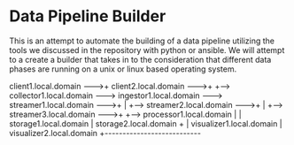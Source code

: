# Data Pipeline Builder

This is an attempt to automate the building of a data pipeline  utilizing the tools we discussed in the repository with python or ansible. We will attempt to a create a builder that takes in to the consideration that different data phases are running on a unix or linux based operating system.




client1.local.domain --->+
client2.local.domain --->+   +--> collector1.local.domain ---> ingestor1.local.domain ---> streamer1.local.domain --->+
                                         |                                           +--> streamer2.local.domain --->+
                                         |                                           +--> streamer3.local.domain --->+   +--> processor1.local.domain
                                                                                                                                    |
                                                                                                                                    | storage1.local.domain
                                                                                                                                    | storage2.local.domain
                                                                                                                                    +
                                                                                                                                    | visualizer1.local.domain
                                                                                                                                    | visualizer2.local.domain
                                                                                                                                    +---------------------------


